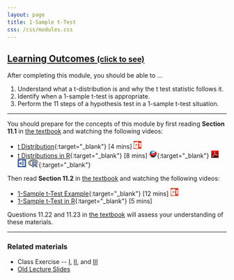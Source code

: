 ```yaml
---
layout: page
title: 1-Sample t-Test
css: /css/modules.css
---
```


<div class="panel-group-ILOs">
  <div class="panel panel-default">
    <div class="panel-heading">
      <h2 class="panel-title">
        <a data-toggle="collapse" href="#ILOs">Learning Outcomes <small>(click to see)</small></a>
      </h2>
    </div>
    <div id="ILOs" class="panel-collapse collapse">
      <div class="panel-body">

<p>After completing this module, you should be able to ...</p>

<ol>
  <li>Understand what a t-distribution is and why the t test statistic follows it.</li>
  <li>Identify when a 1-sample t-test is appropriate.</li>
  <li>Perform the 11 steps of a hypothesis test in a 1-sample t-test situation.</li>
</ol>
      </div>
    </div>
  </div>
</div>

----

You should prepare for the concepts of this module by first reading **Section 11.1** in [the textbook](../../book/) and watching the following videos:

* [t Distribution](https://vimeo.com/user45324800/tdist){:target="_blank"} [4 mins] [![PowerPoint](../../img/ppt.png)](PPT1.pptx)
* [t Distributions in R](https://vimeo.com/user45324800/tdistribution){:target="_blank"} [8 mins] [![Web](../../img/web.png)](RHO.html){:target="_blank"}  [![PDF](../../img/pdf.png)](RHO.pdf) [![MSWord](../../img/word.png)](RHO.docx)  [![R](../../img/Rlogo.png)](RHO.R){:target="_blank"}

Then read **Section 11.2** in [the textbook](../../book/) and watching the following videos:

* [1-Sample t-Test Example](https://vimeo.com/user45324800/t1test-ex1){:target="_blank"} [12 mins] [![PowerPoint](../../img/ppt.png)](PPT2.pptx)
* [1-Sample t-Test in R](https://vimeo.com/user45324800/1samplettest){:target="_blank"} [5 mins]

Questions 11.22 and 11.23 in [the textbook](../../book/) will assess your understanding of these materials.

----

### Related materials

* Class Exercise -- [I](CE1.html), [II](CE2.html), and [III](CE3.html)
* [Old Lecture Slides](PPT_old.pptx)
